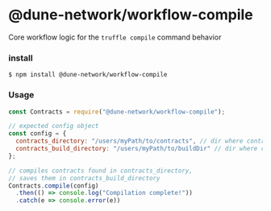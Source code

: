 # @dune-network/workflow-compile
Core workflow logic for the `truffle compile` command behavior

### install

```
$ npm install @dune-network/workflow-compile
```

### Usage

```javascript
const Contracts = require("@dune-network/workflow-compile");

// expected config object
const config = {
  contracts_directory: "/users/myPath/to/contracts", // dir where contracts are located
  contracts_build_directory: "/users/myPath/to/buildDir" // dir where contract artifacts will be saved
};

// compiles contracts found in contracts_directory,
// saves them in contracts_build_directory
Contracts.compile(config)
  .then(() => console.log("Compilation complete!"))
  .catch(e => console.error(e))
```
